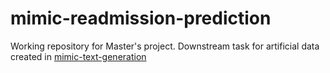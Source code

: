 # mimic-readmission-prediction

Working repository for Master's project. Downstream task for artificial data created in [mimic-text-generation](https://github.com/amin-nejad/mimic-text-generation)
